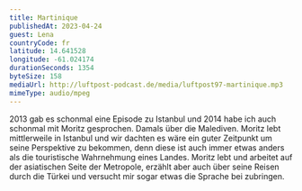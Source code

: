 ```yaml
---
title: Martinique
publishedAt: 2023-04-24
guest: Lena
countryCode: fr
latitude: 14.641528
longitude: -61.024174
durationSeconds: 1354
byteSize: 158 
mediaUrl: http://luftpost-podcast.de/media/luftpost97-martinique.mp3
mimeType: audio/mpeg
---
```


2013 gab es schonmal eine Episode zu Istanbul und 2014 habe ich auch schonmal mit Moritz gesprochen. Damals über die Malediven. Moritz lebt mittlerweile in Istanbul und wir dachten es wäre ein guter Zeitpunkt um seine Perspektive zu bekommen, denn diese ist auch immer etwas anders als die touristische Wahrnehmung eines Landes. Moritz lebt und arbeitet auf der asiatischen Seite der Metropole, erzählt aber auch über seine Reisen durch die Türkei und versucht mir sogar etwas die Sprache bei zubringen.

